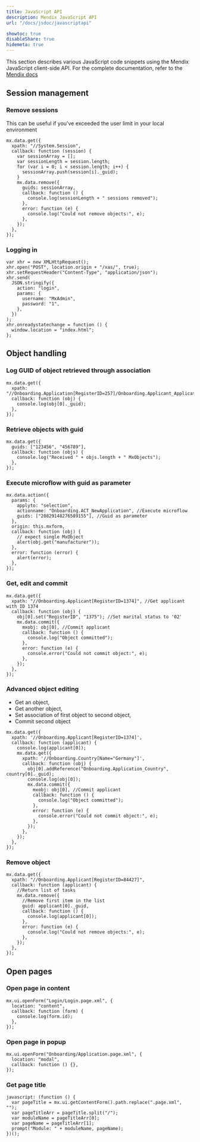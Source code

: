 ```yaml
---
title: JavaScript API
description: Mendix JavaScript API
url: "/docs/jsdoc/javascriptapi"

showtoc: true
disableShare: true
hidemeta: true
---
```


This section describes various JavaScript code snippets using the Mendix JavaScript client-side API.
For the complete documentation, refer to the [Mendix docs](https://apidocs.rnd.mendix.com/10/client/index.html)

## Session management

### Remove sessions

This can be useful if you've exceeded the user limit in your local environment

```
mx.data.get({
  xpath: "//System.Session",
  callback: function (session) {
    var sessionArray = [];
    var sessionLength = session.length;
    for (var i = 0; i < session.length; i++) {
      sessionArray.push(session[i]._guid);
    }
    mx.data.remove({
      guids: sessionArray,
      callback: function () {
        console.log(sessionLength + " sessions removed");
      },
      error: function (e) {
        console.log("Could not remove objects:", e);
      },
    });
  },
});
```

### Logging in

```
var xhr = new XMLHttpRequest();
xhr.open("POST", location.origin + "/xas/", true);
xhr.setRequestHeader("Content-Type", "application/json");
xhr.send(
  JSON.stringify({
    action: "login",
    params: {
      username: "MxAdmin",
      password: "1",
    },
  })
);
xhr.onreadystatechange = function () {
  window.location = "index.html";
};
```

## Object handling

### Log GUID of object retrieved through association

```
mx.data.get({
  xpath: "//Onboarding.Application[RegisterID=257]/Onboarding.Applicant_Application/Onboarding.Applicant",
  callback: function (obj) {
    console.log(obj[0]._guid);
  },
});
```

### Retrieve objects with guid

```
mx.data.get({
  guids: ["123456", "456789"],
  callback: function (objs) {
    console.log("Received " + objs.length + " MxObjects");
  },
});
```

### Execute microflow with guid as parameter

```
mx.data.action({
  params: {
    applyto: "selection",
    actionname: "Onboarding.ACT_NewApplication", //Execute microflow
    guids: ["20829148276589155"], //Guid as parameter
  },
  origin: this.mxform,
  callback: function (obj) {
    // expect single MxObject
    alert(obj.get("manufacturer"));
  },
  error: function (error) {
    alert(error);
  },
});
```

### Get, edit and commit

```
mx.data.get({
  xpath: "//Onboarding.Applicant[RegisterID=1374]", //Get applicant with ID 1374
  callback: function (obj) {
    obj[0].set("RegisterID", "1375"); //Set marital status to '02'
    mx.data.commit({
      mxobj: obj[0], //Commit applicant
      callback: function () {
        console.log("Object committed");
      },
      error: function (e) {
        console.error("Could not commit object:", e);
      },
    });
  },
});
```

### Advanced object editing

-  Get an object,
-  Get another object,
-  Set association of first object to second object,
-  Commit second object

```
mx.data.get({
  xpath: '//Onboarding.Applicant[RegisterID=1374]',
  callback: function (applicant) {
    console.log(applicant[0]);
    mx.data.get({
      xpath: '//Onboarding.Country[Name="Germany"]',
      callback: function (obj) {
        obj[0].addReference("Onboarding.Application_Country", country[0]._guid);
        console.log(obj[0]);
        mx.data.commit({
          mxobj: obj[0], //Commit applicant
          callback: function () {
            console.log("Object committed");
          },
          error: function (e) {
            console.error("Could not commit object:", e);
          },
        });
      },
    });
  },
});
```

### Remove object

```
mx.data.get({
  xpath: "//Onboarding.Applicant[RegisterID=84427]",
  callback: function (applicant) {
    //Return list of tasks
    mx.data.remove({
      //Remove first item in the list
      guid: applicant[0]._guid,
      callback: function () {
        console.log(applicant[0]);
      },
      error: function (e) {
        console.log("Could not remove objects:", e);
      },
    });
  },
});
```

## Open pages

### Open page in content

```
mx.ui.openForm("Login/Login.page.xml", {
  location: "content",
  callback: function (form) {
    console.log(form.id);
  },
});
```

### Open page in popup

```
mx.ui.openForm("Onboarding/Application.page.xml", {
  location: "modal",
  callback: function () {},
});
```

### Get page title

```
javascript: (function () {
  var pageTitle = mx.ui.getContentForm().path.replace(".page.xml", "");
  var pageTitleArr = pageTitle.split("/");
  var moduleName = pageTitleArr[0];
  var pageName = pageTitleArr[1];
  prompt("Module: " + moduleName, pageName);
})();
```

